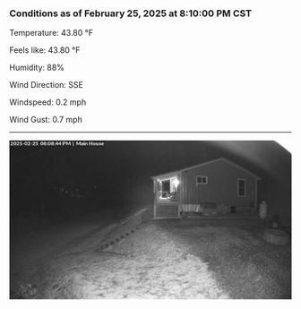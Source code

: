 ### Conditions as of February 25, 2025 at 8:10:00 PM CST 

Temperature: 43.80 &deg;F

Feels like: 43.80 &deg;F

Humidity: 88%

Wind Direction: SSE

Windspeed: 0.2 mph

Wind Gust: 0.7 mph

---

<img src="./images/latest.jpeg"/>

